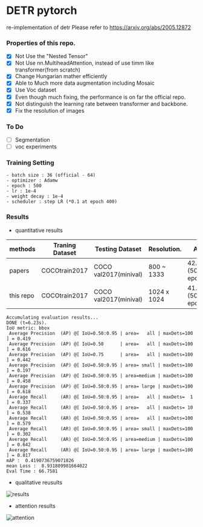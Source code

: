 # DETR pytorch

re-implementation of detr
Please refer to https://arxiv.org/abs/2005.12872
 
### Properties of this repo.
- [x] Not Use the "Nested Tensor"
- [x] Not Use nn.MultiheadAttention, instead of use timm like transformer(from scratch)
- [x] Change Hungarian mather efficiently
- [x] Able to Much more data augmentation including Mosaic
- [x] Use Voc dataset
- [x] Even though much fixing, the performance is on far the official repo.
- [x] Not distinguish the learning rate between transformer and backbone.
- [x] Fix the resolution of images

### To Do
- [ ] Segmentation
- [ ] voc experiments

### Training Setting
```
- batch size : 36 (official - 64)
- optimizer : Adamw
- epoch : 500
- lr : 1e-4 
- weight decay : 1e-4
- scheduler : step LR (*0.1 at epoch 400)
```

### Results

- quantitative results

|methods        | Traning Dataset        |    Testing Dataset     | Resolution.  | AP               |
|---------------|------------------------| ---------------------- | ------------ | ---------------- |
|papers         | COCOtrain2017          |  COCO val2017(minival) | 800 ~ 1333   | 42.0 (500 epoch) |
|this repo      | COCOtrain2017          |  COCO val2017(minival) | 1024 x 1024  | 41.9 (500 epoch) |

```
Accumulating evaluation results...
DONE (t=6.23s).
IoU metric: bbox
 Average Precision  (AP) @[ IoU=0.50:0.95 | area=   all | maxDets=100 ] = 0.419
 Average Precision  (AP) @[ IoU=0.50      | area=   all | maxDets=100 ] = 0.616
 Average Precision  (AP) @[ IoU=0.75      | area=   all | maxDets=100 ] = 0.442
 Average Precision  (AP) @[ IoU=0.50:0.95 | area= small | maxDets=100 ] = 0.197
 Average Precision  (AP) @[ IoU=0.50:0.95 | area=medium | maxDets=100 ] = 0.458
 Average Precision  (AP) @[ IoU=0.50:0.95 | area= large | maxDets=100 ] = 0.618
 Average Recall     (AR) @[ IoU=0.50:0.95 | area=   all | maxDets=  1 ] = 0.337
 Average Recall     (AR) @[ IoU=0.50:0.95 | area=   all | maxDets= 10 ] = 0.538
 Average Recall     (AR) @[ IoU=0.50:0.95 | area=   all | maxDets=100 ] = 0.579
 Average Recall     (AR) @[ IoU=0.50:0.95 | area= small | maxDets=100 ] = 0.302
 Average Recall     (AR) @[ IoU=0.50:0.95 | area=medium | maxDets=100 ] = 0.642
 Average Recall     (AR) @[ IoU=0.50:0.95 | area= large | maxDets=100 ] = 0.817
mAP :  0.4190736759071826
mean Loss :  8.931809981664022
Eval Time : 66.7581
```

- qualitative reusults

![results](https://user-images.githubusercontent.com/18729104/221108742-09ded1a8-dcf2-41df-9485-b659e3b6ca08.png)

- attention results

![attention](https://user-images.githubusercontent.com/18729104/223943742-93f7a8d2-4a82-4cf5-92a5-bc4df66a9a72.JPG)
